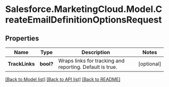 # Salesforce.MarketingCloud.Model.CreateEmailDefinitionOptionsRequest
## Properties

Name | Type | Description | Notes
------------ | ------------- | ------------- | -------------
**TrackLinks** | **bool?** | Wraps links for tracking and reporting. Default is true. | [optional] 

[[Back to Model list]](../README.md#documentation-for-models) [[Back to API list]](../README.md#documentation-for-api-endpoints) [[Back to README]](../README.md)

